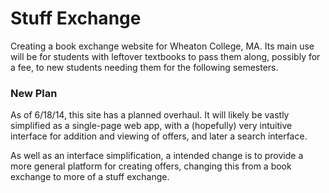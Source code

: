 # Stuff Exchange

Creating a book exchange website for Wheaton College, MA. Its main use will be for students with leftover textbooks to pass them along, possibly for a fee, to new students needing them for the following semesters.

### New Plan

As of 6/18/14, this site has a planned overhaul. It will likely be vastly simplified as a single-page web app, with a (hopefully) very intuitive interface for addition and viewing of offers, and later a search interface.

As well as an interface simplification, a intended change is to provide a more general platform for creating offers, changing this from a book exchange to more of a stuff exchange.
